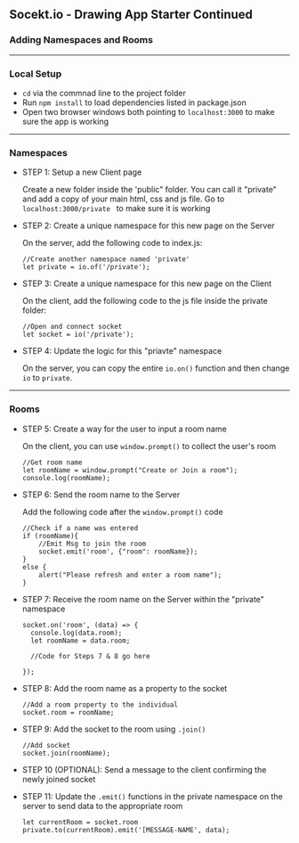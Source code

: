 ## Socekt.io - Drawing App Starter Continued
### Adding Namespaces and Rooms
-----
### Local Setup
- `cd` via the commnad line to the project folder
- Run `npm install` to load dependencies listed in package.json
- Open two browser windows both pointing to `localhost:3000` to make sure the app is working
-----
### Namespaces
- STEP 1:	Setup a new Client page

  Create a new folder inside the 'public" folder. You can call it "private" and add a copy of your main html, css and js file. Go to `localhost:3000/private ` to make sure it is working

- STEP 2: Create a unique namespace for this new page on the Server

  On the server, add the following code to index.js:
  ``` 
  //Create another namespace named 'private'
  let private = io.of('/private');
  ```

- STEP 3: Create a unique namespace for this new page on the Client

  On the client, add the following code to the js file inside the private folder:
  ```
  //Open and connect socket
  let socket = io('/private');
  ```

- STEP 4: Update the logic for this "priavte" namespace

  On the server, you can copy the entire `io.on()` function and then change `io` to `private`. 

----
### Rooms

- STEP 5: Create a way for the user to input a room name

  On the client, you can use `window.prompt()` to collect the user's room

  ```
  //Get room name
  let roomName = window.prompt("Create or Join a room");
  console.log(roomName);

- STEP 6: Send the room name to the Server 

  Add the following code after the `window.prompt()` code
  ```
  //Check if a name was entered
  if (roomName){
      //Emit Msg to join the room
      socket.emit('room', {"room": roomName});
  }
  else {
      alert("Please refresh and enter a room name");
  }
  ```

- STEP 7: Receive the room name on the Server within the "private" namespace

  ```
  socket.on('room', (data) => {
    console.log(data.room);
    let roomName = data.room;

    //Code for Steps 7 & 8 go here

  });
  ```

- STEP 8: Add the room name as a property to the socket

  ```
  //Add a room property to the individual
  socket.room = roomName;
  ```

- STEP 9: Add the socket to the room using `.join()`

  ```
  //Add socket
  socket.join(roomName);
  ```

- STEP 10 (OPTIONAL): Send a message to the client confirming the newly joined socket

- STEP 11: Update the `.emit()` functions in the private namespace on the server to send data to the appropriate room

  ```
  let currentRoom = socket.room
  private.to(currentRoom).emit('[MESSAGE-NAME', data);
  ```